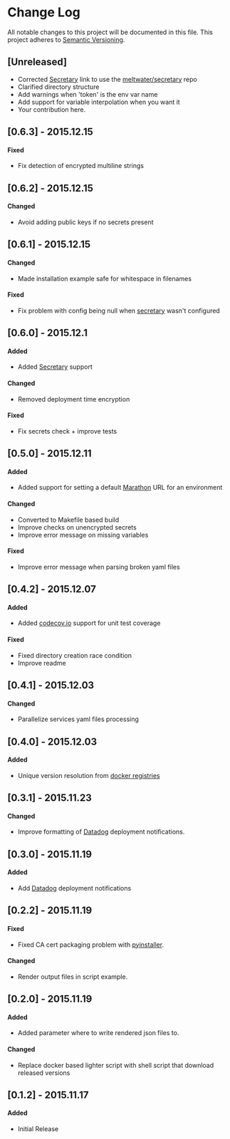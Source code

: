# Change Log
All notable changes to this project will be documented in this file.
This project adheres to [Semantic Versioning](http://semver.org/).

## [Unreleased]

- Corrected [Secretary](https://github.com/meltwater/secretary) link to use the [meltwater/secretary](https://github.com/meltwater/secretary) repo
- Clarified directory structure
- Add warnings when 'token' is the env var name
- Add support for variable interpolation when you want it
- Your contribution here.

## [0.6.3] - 2015.12.15
#### Fixed
- Fix detection of encrypted multiline strings

## [0.6.2] - 2015.12.15
#### Changed
- Avoid adding public keys if no secrets present

## [0.6.1] - 2015.12.15
#### Changed
- Made installation example safe for whitespace in filenames

#### Fixed
- Fix problem with config being null when [secretary](https://github.com/meltwater/secretary) wasn't configured

## [0.6.0] - 2015.12.1
#### Added
- Added [Secretary](https://github.com/meltwater/secretary) support

#### Changed
- Removed deployment time encryption

#### Fixed
- Fix secrets check + improve tests

## [0.5.0] - 2015.12.11
#### Added
- Added support for setting a default [Marathon](https://mesosphere.github.io/marathon/) URL for an environment

#### Changed
- Converted to Makefile based build
- Improve checks on unencrypted secrets
- Improve error message on missing variables

#### Fixed
- Improve error message when parsing broken yaml files

## [0.4.2] - 2015.12.07
#### Added
- Added [codecov.io](https://codecov.io/) support for unit test coverage

#### Fixed
- Fixed directory creation race condition
- Improve readme

## [0.4.1] - 2015.12.03
#### Changed
- Parallelize services yaml files processing

## [0.4.0] - 2015.12.03
#### Added
- Unique version resolution from [docker registries](https://docs.docker.com/registry/)

## [0.3.1] - 2015.11.23
#### Changed
- Improve formatting of [Datadog](https://www.datadoghq.com/) deployment notifications.

## [0.3.0] - 2015.11.19
#### Added
- Add [Datadog](https://www.datadoghq.com/) deployment notifications

## [0.2.2] - 2015.11.19
#### Fixed
- Fixed CA cert packaging problem with [pyinstaller](http://www.pyinstaller.org/).

#### Changed
- Render output files in script example.

## [0.2.0] - 2015.11.19
#### Added
- Added parameter where to write rendered json files to.

#### Changed
- Replace docker based lighter script with shell script that download released versions

## [0.1.2] - 2015.11.17
#### Added
- Initial Release

